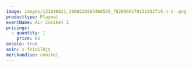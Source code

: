 ```yaml
---
image: images/131046621_1800226883468559_7820966170151392719_n-1-.png
producttype: Playmat
eventName: Air Comiket 2
pricings:
  - quantity: 1
    price: 65
onsale: true
asin: s-fV1z1lHjo
merchandise: comiket
---
```

